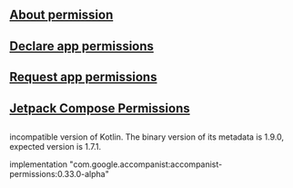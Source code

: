 ## [About permission](./documents/About_permissions.md)

## [Declare app permissions](./documents/Declare_app_permissions.md)

## [Request app permissions](./documents/Reuqest_app_permissions.md)

## [Jetpack Compose Permissions](./documents/Jetpack_Compose_Permissions.md)


##
incompatible version of Kotlin. The binary version of its metadata is 1.9.0, expected version is 1.7.1.

implementation "com.google.accompanist:accompanist-permissions:0.33.0-alpha"